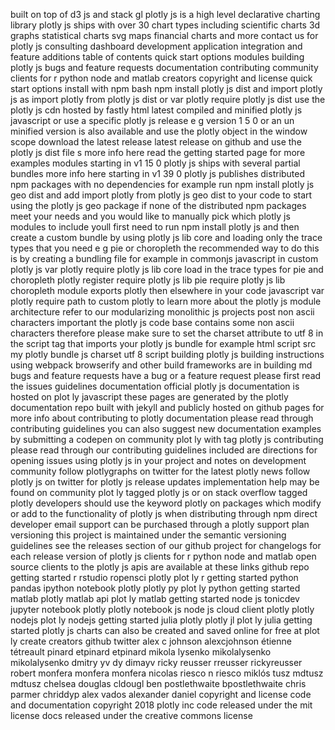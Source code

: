 built on top of d3 js and stack gl plotly js is a high level declarative charting library plotly js ships with over 30 chart types including scientific charts 3d graphs statistical charts svg maps financial charts and more contact us for plotly js consulting dashboard development application integration and feature additions table of contents quick start options modules building plotly js bugs and feature requests documentation contributing community clients for r python node and matlab creators copyright and license quick start options install with npm bash npm install plotly js dist and import plotly js as import plotly from plotly js dist or var plotly require plotly js dist use the plotly js cdn hosted by fastly html latest compiled and minified plotly js javascript or use a specific plotly js release e g version 1 5 0 or an un minified version is also available and use the plotly object in the window scope download the latest release latest release on github and use the plotly js dist file s more info here read the getting started page for more examples modules starting in v1 15 0 plotly js ships with several partial bundles more info here starting in v1 39 0 plotly js publishes distributed npm packages with no dependencies for example run npm install plotly js geo dist and add import plotly from plotly js geo dist to your code to start using the plotly js geo package if none of the distributed npm packages meet your needs and you would like to manually pick which plotly js modules to include youll first need to run npm install plotly js and then create a custom bundle by using plotly js lib core and loading only the trace types that you need e g pie or choropleth the recommended way to do this is by creating a bundling file for example in commonjs javascript in custom plotly js var plotly require plotly js lib core load in the trace types for pie and choropleth plotly register require plotly js lib pie require plotly js lib choropleth module exports plotly then elsewhere in your code javascript var plotly require path to custom plotly to learn more about the plotly js module architecture refer to our modularizing monolithic js projects post non ascii characters important the plotly js code base contains some non ascii characters therefore please make sure to set the charset attribute to utf 8 in the script tag that imports your plotly js bundle for example html script src my plotly bundle js charset utf 8 script building plotly js building instructions using webpack browserify and other build frameworks are in building md bugs and feature requests have a bug or a feature request please first read the issues guidelines documentation official plotly js documentation is hosted on plot ly javascript these pages are generated by the plotly documentation repo built with jekyll and publicly hosted on github pages for more info about contributing to plotly documentation please read through contributing guidelines you can also suggest new documentation examples by submitting a codepen on community plot ly with tag plotly js contributing please read through our contributing guidelines included are directions for opening issues using plotly js in your project and notes on development community follow plotlygraphs on twitter for the latest plotly news follow plotly js on twitter for plotly js release updates implementation help may be found on community plot ly tagged plotly js or on stack overflow tagged plotly developers should use the keyword plotly on packages which modify or add to the functionality of plotly js when distributing through npm direct developer email support can be purchased through a plotly support plan versioning this project is maintained under the semantic versioning guidelines see the releases section of our github project for changelogs for each release version of plotly js clients for r python node and matlab open source clients to the plotly js apis are available at these links github repo getting started r rstudio ropensci plotly plot ly r getting started python pandas ipython notebook plotly plotly py plot ly python getting started matlab plotly matlab api plot ly matlab getting started node js tonicdev jupyter notebook plotly plotly notebook js node js cloud client plotly plotly nodejs plot ly nodejs getting started julia plotly plotly jl plot ly julia getting started plotly js charts can also be created and saved online for free at plot ly create creators github twitter alex c johnson alexcjohnson étienne tétreault pinard etpinard etpinard mikola lysenko mikolalysenko mikolalysenko dmitry yv dy dimayv ricky reusser rreusser rickyreusser robert monfera monfera monfera nicolas riesco n riesco miklós tusz mdtusz mdtusz chelsea douglas cldougl ben postlethwaite bpostlethwaite chris parmer chriddyp alex vados alexander daniel copyright and license code and documentation copyright 2018 plotly inc code released under the mit license docs released under the creative commons license